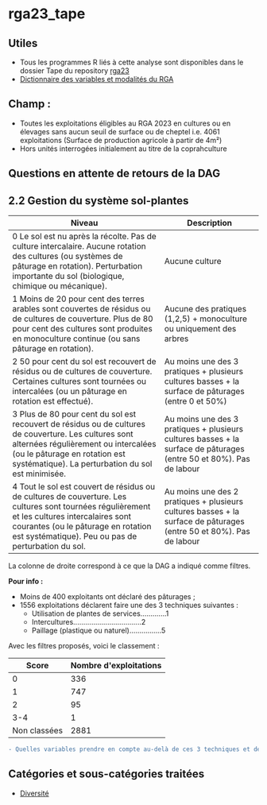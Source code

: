 # rga23_tape

## Utiles
- Tous les programmes R liés à cette analyse sont disponibles dans le dossier Tape du repository [rga23](https://github.com/nathalieDubreu/rga23) 
- [Dictionnaire des variables et modalités du RGA](https://docs.google.com/spreadsheets/d/16DxQiRkNIRXOBTypMM7NZsaku60rkBLX/edit?usp=sharing&ouid=111896801001167457308&rtpof=true&sd=true)

## **Champ** : 
- Toutes les exploitations éligibles au RGA 2023 en cultures ou en élevages sans aucun seuil de surface ou de cheptel i.e. 4061 exploitations (Surface de production agricole à partir de 4m²)
- Hors unités interrogées initialement au titre de la coprahculture

## Questions en attente de retours de la DAG

## 2.2 Gestion du système sol-plantes

| Niveau | Description |
|--------|-------------|
|   0   Le sol est nu après la récolte. Pas de culture intercalaire. Aucune rotation des cultures (ou systèmes de pâturage en rotation). Perturbation importante du sol (biologique, chimique ou mécanique).  | Aucune culture |
|   1   Moins de 20 pour cent des terres arables sont couvertes de résidus ou de cultures de couverture. Plus de 80 pour cent des cultures sont produites en monoculture continue (ou sans pâturage en rotation).  | Aucune des pratiques (1,2,5) + monoculture ou uniquement des arbres |
|   2   50 pour cent du sol est recouvert de résidus ou de cultures de couverture. Certaines cultures sont tournées ou intercalées (ou un pâturage en rotation est effectué).  | Au moins une des 3 pratiques + plusieurs cultures basses + la surface de pâturages (entre 0 et 50%) |
|   3   Plus de 80 pour cent du sol est recouvert de résidus ou de cultures de couverture. Les cultures sont alternées régulièrement ou intercalées (ou le pâturage en rotation est systématique). La perturbation du sol est minimisée.  | Au moins une des 3 pratiques + plusieurs cultures basses + la surface de pâturages (entre 50 et 80%). Pas de labour |
|   4   Tout le sol est couvert de résidus ou de cultures de couverture. Les cultures sont tournées régulièrement et les cultures intercalaires sont courantes (ou le pâturage en rotation est systématique). Peu ou pas de perturbation du sol.  | Au moins une des 2 pratiques + plusieurs cultures basses + la surface de pâturages (entre 50 et 80%). Pas de labour |

La colonne de droite correspond à ce que la DAG a indiqué comme filtres.

**Pour info :**
- Moins de 400 exploitants ont déclaré des pâturages ;
- 1556 exploitations déclarent faire une des 3 techniques suivantes :
  - Utilisation de plantes de services.............1
  - Intercultures..................................2
  - Paillage (plastique ou naturel)................5

Avec les filtres proposés, voici le classement :

| Score | Nombre d'exploitations |
|-------|------------------------|
|   0   |          336           |
|   1   |          747           |
|   2   |           95           |
|  3-4  |            1           |
| Non classées |      2881        |

```diff
- Quelles variables prendre en compte au-delà de ces 3 techniques et des cultures fourragères (y compris pâturages) trop minoritaires pour servir de base aux filtres...
```

## Catégories et sous-catégories traitées
    
- [Diversité](Diversity.md)
